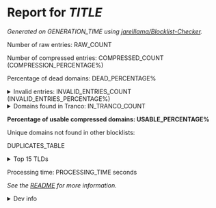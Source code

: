 # Report for *TITLE*

<URL>

*Generated on GENERATION_TIME using [jarelllama/Blocklist-Checker](https://github.com/jarelllama/Blocklist-Checker).*

Number of raw entries: RAW_COUNT

Number of compressed entries: COMPRESSED_COUNT (COMPRESSION_PERCENTAGE%)

Percentage of dead domains: DEAD_PERCENTAGE%

<details>
<summary>Invalid entries: INVALID_ENTRIES_COUNT (INVALID_ENTRIES_PERCENTAGE%)</summary>

``` text
INVALID_ENTRIES
```

</details>

<details>
<summary>Domains found in Tranco: IN_TRANCO_COUNT</summary>

``` text
IN_TRANCO
```

</details>

**Percentage of usable compressed domains: USABLE_PERCENTAGE%**

Unique domains not found in other blocklists:

DUPLICATES_TABLE

<details>
<summary>Top 15 TLDs</summary>

``` text
TLDS
```

</details>

Processing time: PROCESSING_TIME seconds

*See the [README](https://github.com/jarelllama/Blocklist-Checker) for more information.*

<details>
<summary>Dev info</summary>
Dead domain cache dead hits: DEAD_CACHE_HITS

Dead domain cache alive hits: DEAD_CACHE_ALIVE_HITS
</details>
